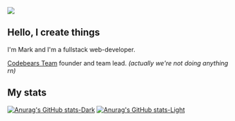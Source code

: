 [![](https://img.shields.io/badge/-Bio-blue&logo=)](https://bento.me/ensi)

## Hello, I create things

I'm Mark and I'm a fullstack web-developer.

[Codebears Team](https://github.com/thecodebears) founder and team lead. *(actually we're not doing anything rn)*

## My stats

[![Anurag's GitHub stats-Dark](https://github-readme-stats.vercel.app/api?username=ncor&show_icons=true&theme=dark#gh-dark-mode-only)](https://github.com/anuraghazra/github-readme-stats#gh-dark-mode-only)
[![Anurag's GitHub stats-Light](https://github-readme-stats.vercel.app/api?username=ncor&show_icons=true&theme=default#gh-light-mode-only)](https://github.com/anuraghazra/github-readme-stats#gh-light-mode-only)
